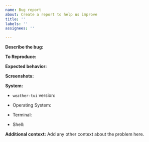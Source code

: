 ```yaml
---
name: Bug report
about: Create a report to help us improve
title: ''
labels: ''
assignees: ''

---
```


**Describe the bug:**
<!-- A clear description of what the bug is -->

**To Reproduce:**
<!-- Numbered steps to reproduce the behavior -->

**Expected behavior:**
<!-- Describe what you expect to happen -->

**Screenshots:**
<!-- Screenshots in context with the problem -->

**System:**
<!-- (`wt --version`) -->
- `weather-tui` version:

<!-- [e.g. Windows 10, Arch Linux w/ kernel 5.16.2] -->
- Operating System:

<!-- [e.g. Kitty 0.24.1, Alacritty 0.10.0] -->
- Terminal:

<!-- [e.g. Bash 5.1.16, Fish 3.3.1] -->
- Shell:

**Additional context:**
Add any other context about the problem here.
